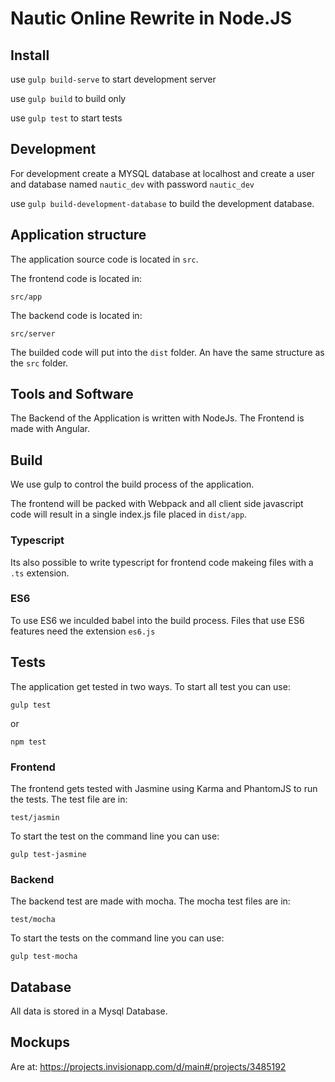 # Nautic Online Rewrite in Node.JS

## Install
   use `gulp build-serve` to start development server
   
   use `gulp build` to build only
   
   use `gulp test` to start tests
   
## Development
For development create a MYSQL database at localhost and create a user and database named `nautic_dev` 
with password `nautic_dev`

   use `gulp build-development-database` to build the development database.
## Application structure

The application source code is located in `src`.

The frontend code is located in:

`src/app`

The backend code is located in:

`src/server`

The builded code will put into the `dist` folder. An have the same structure as the `src` folder.

## Tools and Software

The Backend of the Application is written with NodeJs.
The Frontend is made with Angular.

## Build

We use gulp to control the build process of the application.

The frontend will be packed with Webpack and all client side javascript code will result in a single index.js file placed in `dist/app`.

### Typescript
Its also possible to write typescript for frontend code makeing files with a `.ts` extension.

### ES6
 To use ES6 we inculded babel into the build process. Files that use ES6 features need the extension `es6.js`

## Tests
The application get tested in two ways. To start all test you can use:

`gulp test`

or

`npm test`

### Frontend
The frontend gets tested with Jasmine using Karma and PhantomJS to run the tests. The test file are in:

`test/jasmin`

To start the test on the command line you can use: 

`gulp test-jasmine`

### Backend
The backend test are made with mocha. The mocha test files are in:

`test/mocha`

To start the tests on the command line you can use:

`gulp test-mocha`

## Database

All data is stored in a Mysql Database.

## Mockups

Are at:  <https://projects.invisionapp.com/d/main#/projects/3485192>

